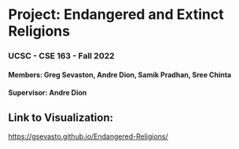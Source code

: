 # Project: Endangered and Extinct Religions

### UCSC - CSE 163 - Fall 2022

#### Members: Greg Sevaston, Andre Dion, Samik Pradhan, Sree Chinta

#### Supervisor: Andre Dion


## Link to Visualization:

https://gsevasto.github.io/Endangered-Religions/
